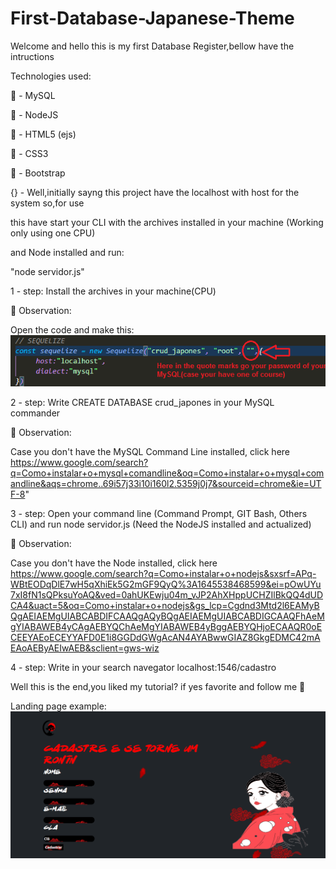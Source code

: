 # First-Database-Japanese-Theme
Welcome and hello this is my first Database Register,bellow have the intructions

Technologies used:

🐬 - MySQL

💚 - NodeJS

🔶 - HTML5 (ejs)

🔷 - CSS3

💜 - Bootstrap

{} - Well,initially sayng this project have the localhost with host for the system so,for use

this have start your CLI with the archives installed in your machine (Working only using one CPU)

and Node installed and run: 

"node servidor.js"

1 - step: Install the archives in your machine(CPU)

  👀 Observation:
  
  Open the code and make this:
  <img src="https://raw.githubusercontent.com/leanluizz/First-Database-Japanese-Theme/principal/Cadastro/observa%C3%A7%C3%A3o.png" alt="Observation-photo">
  
2 - step: Write CREATE DATABASE crud_japones in your MySQL commander

  👀 Observation:
  
  Case you don't have the MySQL Command Line installed, click here https://www.google.com/search?q=Como+instalar+o+mysql+comandline&oq=Como+instalar+o+mysql+comandline&aqs=chrome..69i57j33i10i160l2.5359j0j7&sourceid=chrome&ie=UTF-8"
  

3 - step: Open your command line (Command Prompt, GIT Bash, Others CLI) and run node servidor.js (Need the NodeJS installed and actualized)
  
  👀 Observation:
  
  Case you don't have the Node installed, click here https://www.google.com/search?q=Como+instalar+o+nodejs&sxsrf=APq-WBtEODqDlE7wH5qXhiEk5G2mGF9QyQ%3A1645538468599&ei=pOwUYu7xI8fN1sQPksuYoAQ&ved=0ahUKEwju04m_vJP2AhXHppUCHZIlBkQQ4dUDCA4&uact=5&oq=Como+instalar+o+nodejs&gs_lcp=Cgdnd3Mtd2l6EAMyBQgAEIAEMgUIABCABDIFCAAQgAQyBQgAEIAEMgUIABCABDIGCAAQFhAeMgYIABAWEB4yCAgAEBYQChAeMgYIABAWEB4yBggAEBYQHjoECAAQR0oECEEYAEoECEYYAFD0E1i8GGDdGWgAcAN4AYABwwGIAZ8GkgEDMC42mAEAoAEByAEIwAEB&sclient=gws-wiz
  

4 - step: Write in your search navegator localhost:1546/cadastro
  
  Well this is the end,you liked my tutorial? if yes favorite and follow me 🙂

Landing page example:
  <img src="https://raw.githubusercontent.com/leanluizz/First-Database-Japanese-Theme/principal/Cadastro/example-landing-page.png" alt="landing-page">
